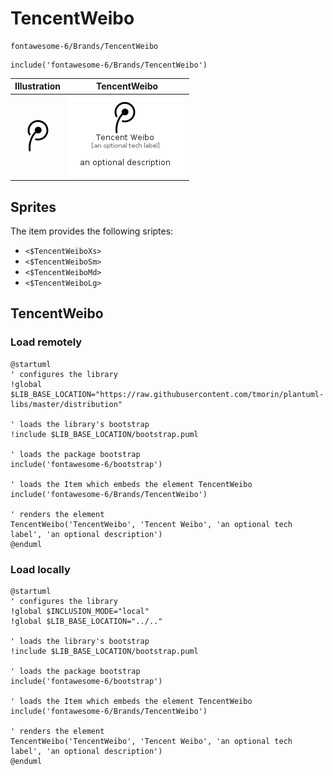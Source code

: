 # TencentWeibo


```text
fontawesome-6/Brands/TencentWeibo
```

```text
include('fontawesome-6/Brands/TencentWeibo')
```



| Illustration | TencentWeibo |
| :---: | :---: |
| ![illustration for Illustration](../../fontawesome-6/Brands/TencentWeibo.png) | ![illustration for TencentWeibo](../../fontawesome-6/Brands/TencentWeibo.Local.png) |



## Sprites
The item provides the following sriptes:

- `<$TencentWeiboXs>`
- `<$TencentWeiboSm>`
- `<$TencentWeiboMd>`
- `<$TencentWeiboLg>`





## TencentWeibo

### Load remotely
```plantuml
@startuml
' configures the library
!global $LIB_BASE_LOCATION="https://raw.githubusercontent.com/tmorin/plantuml-libs/master/distribution"

' loads the library's bootstrap
!include $LIB_BASE_LOCATION/bootstrap.puml

' loads the package bootstrap
include('fontawesome-6/bootstrap')

' loads the Item which embeds the element TencentWeibo
include('fontawesome-6/Brands/TencentWeibo')

' renders the element
TencentWeibo('TencentWeibo', 'Tencent Weibo', 'an optional tech label', 'an optional description')
@enduml
```

### Load locally
```plantuml
@startuml
' configures the library
!global $INCLUSION_MODE="local"
!global $LIB_BASE_LOCATION="../.."

' loads the library's bootstrap
!include $LIB_BASE_LOCATION/bootstrap.puml

' loads the package bootstrap
include('fontawesome-6/bootstrap')

' loads the Item which embeds the element TencentWeibo
include('fontawesome-6/Brands/TencentWeibo')

' renders the element
TencentWeibo('TencentWeibo', 'Tencent Weibo', 'an optional tech label', 'an optional description')
@enduml
```

